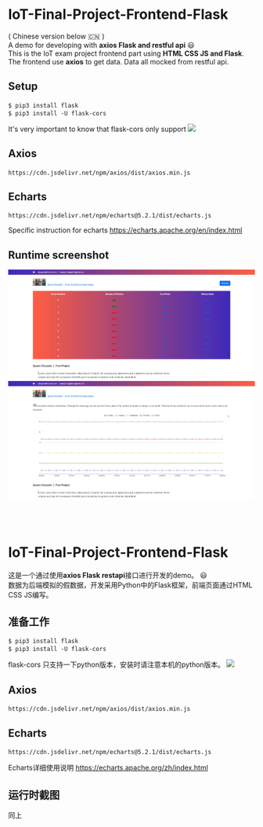 # IoT-Final-Project-Frontend-Flask
( Chinese version below :cn: )  
A demo for developing with **axios Flask and restful api** :smiley:	<br>
This is the IoT exam project frontend part using **HTML CSS JS and Flask**. The frontend use **axios** to get data. Data all mocked from restful api.

## Setup

```
$ pip3 install flask 
$ pip3 install -U flask-cors  
```
It's very important to know that flask-cors only support ![](https://img.shields.io/badge/Python-2.7%7C3.4%7C3.5%7C3.6%7C3.7-blue)


## Axios
```
https://cdn.jsdelivr.net/npm/axios/dist/axios.min.js
```

## Echarts
```
https://cdn.jsdelivr.net/npm/echarts@5.2.1/dist/echarts.js
```
Specific instruction for echarts   https://echarts.apache.org/en/index.html

## Runtime screenshot

![](./static/img/indexpage.png)
![](./static/img/historypage.png)

<br><br>

# IoT-Final-Project-Frontend-Flask
这是一个通过使用**axios Flask restapi**接口进行开发的demo。 :smiley:	<br>
数据为后端模拟的假数据，开发采用Python中的Flask框架，前端页面通过HTML CSS JS编写。

## 准备工作

```
$ pip3 install flask 
$ pip3 install -U flask-cors  
```
flask-cors 只支持一下python版本，安装时请注意本机的python版本。 ![](https://img.shields.io/badge/Python-2.7%7C3.4%7C3.5%7C3.6%7C3.7-blue)


## Axios
```
https://cdn.jsdelivr.net/npm/axios/dist/axios.min.js
```

## Echarts
```
https://cdn.jsdelivr.net/npm/echarts@5.2.1/dist/echarts.js
```
Echarts详细使用说明   https://echarts.apache.org/zh/index.html

## 运行时截图
同上

